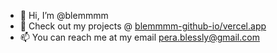 - 👋 Hi, I’m @blemmmm
- 🌱 Check out my projects @ [blemmmm-github-io/vercel.app](https://blemmmm-github-io/vercel.app)
- 📫 You can reach me at my email pera.blessly@gmail.com

<!---
blemmmm/blemmmm is a ✨ special ✨ repository because its `README.md` (this file) appears on your GitHub profile.
You can click the Preview link to take a look at your changes.
--->
